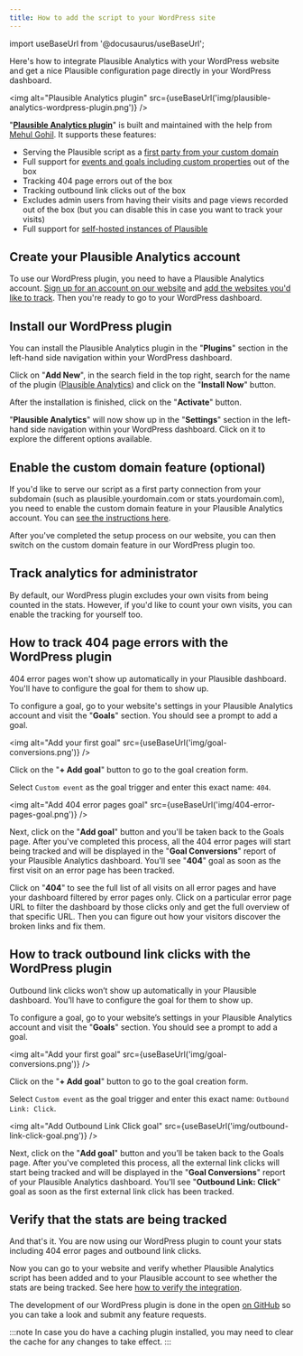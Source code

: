 ```yaml
---
title: How to add the script to your WordPress site
---
```


import useBaseUrl from '@docusaurus/useBaseUrl';

Here's how to integrate Plausible Analytics with your WordPress website and get a nice Plausible configuration page directly in your WordPress dashboard.

<img alt="Plausible Analytics plugin" src={useBaseUrl('img/plausible-analytics-wordpress-plugin.png')} />

"**[Plausible Analytics plugin](https://wordpress.org/plugins/plausible-analytics/)**" is built and maintained with the help from [Mehul Gohil](https://mehulgohil.com). It supports these features:

* Serving the Plausible script as a [first party from your custom domain](custom-domain.md)
* Full support for [events and goals including custom properties](custom-event-goals.md) out of the box
* Tracking 404 page errors out of the box
* Tracking outbound link clicks out of the box
* Excludes admin users from having their visits and page views recorded out of the box (but you can disable this in case you want to track your visits)
* Full support for [self-hosted instances of Plausible](self-hosting.md)

## Create your Plausible Analytics account

To use our WordPress plugin, you need to have a Plausible Analytics account. [Sign up for an account on our website](register-account.md) and [add the websites you'd like to track](add-website.md). Then you're ready to go to your WordPress dashboard.

## Install our WordPress plugin

You can install the Plausible Analytics plugin in the "**Plugins**" section in the left-hand side navigation within your WordPress dashboard. 

Click on "**Add New**", in the search field in the top right, search for the name of the plugin ([Plausible Analytics](https://wordpress.org/plugins/plausible-analytics/)) and click on the "**Install Now**" button. 

After the installation is finished, click on the "**Activate**" button.

"**Plausible Analytics**" will now show up in the "**Settings**" section in the left-hand side navigation within your WordPress dashboard. Click on it to explore the different options available.

## Enable the custom domain feature (optional)

If you'd like to serve our script as a first party connection from your subdomain (such as plausible.yourdomain.com or stats.yourdomain.com), you need to enable the custom domain feature in your Plausible Analytics account. You can [see the instructions here](custom-domain.md).

After you've completed the setup process on our website, you can then switch on the custom domain feature in our WordPress plugin too.

## Track analytics for administrator 

By default, our WordPress plugin excludes your own visits from being counted in the stats. However, if you'd like to count your own visits, you can enable the tracking for yourself too.

## How to track 404 page errors with the WordPress plugin

404 error pages won't show up automatically in your Plausible dashboard. You'll have to configure the goal for them to show up.

To configure a goal, go to your website's settings in your Plausible Analytics account and visit the "**Goals**" section. You should see a prompt to add a goal.

<img alt="Add your first goal" src={useBaseUrl('img/goal-conversions.png')} />

Click on the "**+ Add goal**" button to go to the goal creation form.

Select `Custom event` as the goal trigger and enter this exact name: `404`.

<img alt="Add 404 error pages goal" src={useBaseUrl('img/404-error-pages-goal.png')} />

Next, click on the "**Add goal**" button and you'll be taken back to the Goals page. After you've completed this process, all the 404 error pages will start being tracked and will be displayed in the "**Goal Conversions**" report of your Plausible Analytics dashboard. You'll see "**404**" goal as soon as the first visit on an error page has been tracked.

Click on "**404**" to see the full list of all visits on all error pages and have your dashboard filtered by error pages only. Click on a particular error page URL to filter the dashboard by those clicks only and get the full overview of that specific URL. Then you can figure out how your visitors discover the broken links and fix them.

## How to track outbound link clicks with the WordPress plugin

Outbound link clicks won’t show up automatically in your Plausible dashboard. You’ll have to configure the goal for them to show up.

To configure a goal, go to your website’s settings in your Plausible Analytics account and visit the "**Goals**" section. You should see a prompt to add a goal.

<img alt="Add your first goal" src={useBaseUrl('img/goal-conversions.png')} />

Click on the "**+ Add goal**" button to go to the goal creation form.

Select `Custom event` as the goal trigger and enter this exact name: `Outbound Link: Click`.

<img alt="Add Outbound Link Click goal" src={useBaseUrl('img/outbound-link-click-goal.png')} />

Next, click on the "**Add goal**" button and you’ll be taken back to the Goals page. After you've completed this process, all the external link clicks will start being tracked and will be displayed in the "**Goal Conversions**" report of your Plausible Analytics dashboard. You'll see "**Outbound Link: Click**" goal as soon as the first external link click has been tracked.

## Verify that the stats are being tracked

And that's it. You are now using our WordPress plugin to count your stats including 404 error pages and outbound link clicks. 

Now you can go to your website and verify whether Plausible Analytics script has been added and to your Plausible account to see whether the stats are being tracked. See here [how to verify the integration](plausible-script.md#verify-if-the-script-is-installed-on-your-site).

The development of our WordPress plugin is done in the open [on GitHub](https://github.com/plausible/wordpress) so you can take a look and submit any feature requests.

:::note
In case you do have a caching plugin installed, you may need to clear the cache for any changes to take effect. 
:::
